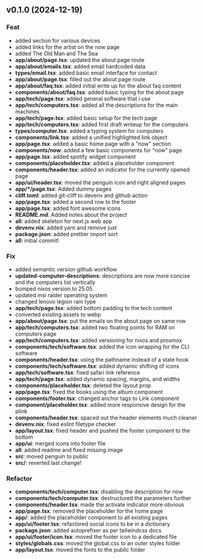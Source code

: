 ## v0.1.0 (2024-12-19)

### Feat

- added section for various devices
- added links for the artist on the now page
- added The Old Man and The Sea
- **app/about/page.tsx**: updated the about page route
- **app/about/emails.tsx**: added email hardcoded data
- **types/email.tsx**: added basic email interface for contact
- **app/about/page.tsx**: filled out the about page route
- **app/about/faq.tsx**: added initial write up for the about faq content
- **components/about/faq.tsx**: added basic typing for the about page
- **app/tech/page.tsx**: added general software that i use
- **app/tech/computers.tsx**: added all the descriptions for the main machines
- **app/tech/page.tsx**: added basic setup for the tech page
- **app/tech/computers.tsx**: added first draft writeup for the computers
- **types/computer.tsx**: added a typing system for computers
- **components/link.tsx**: added a unified highlighted link object
- **app/page.tsx**: added a basic home page with a "now" section
- **components/now**: added a few basic components for "now" page
- **app/page.tsx**: added spotify widget component
- **components/placeholder.tsx**: added a placeholder component
- **components/header.tsx**: added an indicator for the currently opened page
- **app/ui/header.tsx**: moved the penguin icon and right aligned pages
- **app/*/page.tsx**: Added dummy pages
- **cliff.toml**: added git-cliff to devenv and github action
- **app/page.tsx**: added a second row to the footer
- **app/page.tsx**: added font awesome icons
- **README.md**: Added notes about the project
- **all**: added skeleton for next.js web app
- **devenv.nix**: added yarn and remove just
- **package.json**: added prettier import sort
- **all**: initial commit!

### Fix

- added semantic version github workflow
- **updated-computer-descriptions**: descriptions are now more concise and the computers list vertically
- bumped nixos version to 25.05
- updated msi raider operating system
- changed lenovo legion ram type
- **app/tech/page.tsx**: added bottom padding to the tech content
- converted existing assets to webp
- **app/about/page.tsx**: put the emails on the about page on same row
- **app/tech/computers.tsx**: added two floating points for RAM on computers page
- **app/tech/computers.tsx**: added versioning for nixos and proxmox
- **components/tech/software.tsx**: added the icon wrapping for the CLI software
- **components/header.tsx**: using the pathname instead of a state hook
- **components/tech/software.tsx**: added dynamic shifting of icons
- **app/tech/software.tsx**: fixed safari link reference
- **app/tech/page.tsx**: added dynamic spacing, margins, and widths
- **components/placeholder.tsx**: deleted the layout prop
- **app/page.tsx**: fixed the books using the album component
- **components/footer.tsx**: changed anchor tags to Link component
- **component/placeholder.tsx**: added more responsive design for the plink
- **components/header.tsx**: spaced out the header elements much cleaner
- **devenv.nix**: fixed eslint filetype checker
- **app/layout.tsx**: fixed header and pushed the footer component to the bottom
- **app/ui**: merged icons into footer file
- **all**: added readme and fixed missing image
- **src**: moved penguin to public
- **src/**: reverted last change!

### Refactor

- **components/tech/computer.tsx**: disabling the description for now
- **components/tech/computer.tsx**: destructured the parameters further
- **components/header.tsx**: made the activate indicator more obvious
- **app/page.tsx**: removed the placeholder for the home page
- **app/**: added the placeholder component to all existing pages
- **app/ui/footer.tsx**: refactored social icons to be in a dictionary
- **package.json**: added autoprefixer as per tailwindcss docs
- **app/ui/footer/icon.tsx**: moved the footer icon to a dedicated file
- **styles/globals.css**: moved the global.css to an outer styles folder
- **app/layout.tsx**: moved the fonts to the public folder
